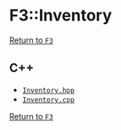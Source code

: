 # F3::Inventory

[Return to `F3`](/docs/F3.md)

## C++

- [`Inventory.hpp`](/c++/include/Inventory.hpp)
- [`Inventory.cpp`](/c++/source/Inventory.cpp)

[Return to `F3`](/docs/F3.md)